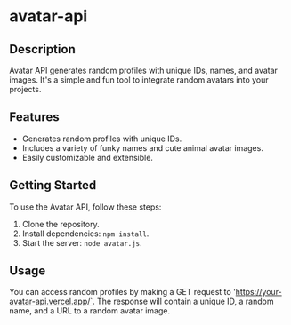 # avatar-api

## Description

Avatar API generates random profiles with unique IDs, names, and avatar images. It's a simple and fun tool to integrate random avatars into your projects.

## Features

- Generates random profiles with unique IDs.
- Includes a variety of funky names and cute animal avatar images.
- Easily customizable and extensible.

## Getting Started

To use the Avatar API, follow these steps:

1. Clone the repository.
2. Install dependencies: `npm install`.
3. Start the server: `node avatar.js`.

## Usage

You can access random profiles by making a GET request to 'https://your-avatar-api.vercel.app/`. The response will contain a unique ID, a random name, and a URL to a random avatar image.
